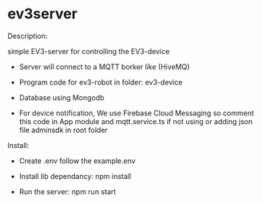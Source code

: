 # ev3server

Description:

simple EV3-server for controlling the EV3-device

- Server will connect to a MQTT borker like (HiveMQ)

- Program code for ev3-robot in folder: ev3-device 

- Database using Mongodb

- For device notification, We use Firebase Cloud Messaging so comment this code in App module and mqtt.service.ts if not using or adding json file adminsdk in root folder


Install:

+ Create .env follow the example.env

+ Install lib dependancy: npm install

+ Run the server: npm run start



